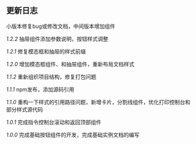 ## 更新日志

小版本修复bug或修改文档，中间版本增加组件

*1.2.2* 抽屉组件添加参数说明，按钮样式调整

*1.2.1* 修复模态框和抽屉的样式前缀

*1.2.0* 增加模态框组件、和抽屉组件，重新布局文档样式

*1.1.2* 重新组织项目结构，修复打包问题

*1.1.1* npm发布，添加源码引用

*1.1.0* 
重构一下样式的引用路径问题，新增卡片，分割线组件，优化打印控制台和部分样式源代码

*1.0.1* 完成指令控制台滚动和返回顶部组件

*1.0.0* 完成基础按钮组件的开发，完成基础实例文档的编写 




